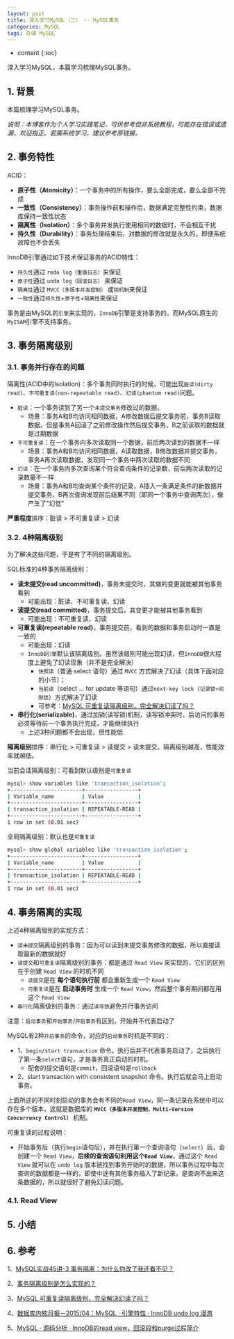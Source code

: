 ```yaml
---
layout: post
title: 深入学习MySQL（二） -- MySQL事务
categories: MySQL
tags: 存储 MySQL
---
```


* content
{:toc}

深入学习MySQL，本篇学习梳理MySQL事务。



## 1. 背景

本篇梳理学习MySQL事务。

*说明：本博客作为个人学习实践笔记，可供参考但非系统教程，可能存在错误或遗漏，欢迎指正。若需系统学习，建议参考原链接。*

## 2. 事务特性

ACID：

* **原子性（Atomicity）**：一个事务中的所有操作，要么全部完成，要么全部不完成
* **一致性（Consistency）**：事务操作前和操作后，数据满足完整性约束，数据库保持一致性状态
* **隔离性（Isolation）**：多个事务并发执行使用相同的数据时，不会相互干扰
* **持久性（Durability）**：事务处理结束后，对数据的修改就是永久的，即便系统故障也不会丢失

InnoDB引擎通过如下技术保证事务的ACID特性：

* `持久性`通过 `redo log（重做日志）`来保证
* `原子性`通过 `undo log（回滚日志）` 来保证
* `隔离性`通过 `MVCC（多版本并发控制）` 或`锁机制`来保证
* `一致性`通过`持久性`+`原子性`+`隔离性`来保证

事务是由MySQL的`引擎`来实现的，`InnoDB`引擎是支持事务的，而MySQL原生的`MyISAM`引擎不支持事务。

## 3. 事务隔离级别

### 3.1. 事务并行存在的问题

隔离性(ACID中的Isolation)：多个事务同时执行的时候，可能出现`脏读(dirty read)`、`不可重复读(non-repeatable read)`、`幻读(phantom read)`问题。

* `脏读`：一个事务读到了另一个`未提交事务`修改过的数据。
    * 场景：事务A和B均访问相同数据，A修改数据后提交事务前，事务B读取数据，但是事务A回滚了之前修改操作然后提交事务，B之前读取的数据就是过期数据
* `不可重复读`：在一个事务内多次读取同一个数据，前后两次读到的数据不一样
    * 场景：事务A和B均访问相同数据，A读取数据，B修改数据并提交事务，事务A再次读取数据，发现同一个事务中两次读取的数据不同
* `幻读`：在一个事务内多次查询某个符合查询条件的记录数，前后两次读取的记录数量不一样
    * 场景：事务A和B均查询某个条件的记录，A插入一条满足条件的新数据并提交事务，B再次查询发现前后结果不同（即同一个事务中查询两次），像产生了"幻觉"

**严重程度**排序：脏读 > 不可重复读 > 幻读

### 3.2. 4种隔离级别

为了解决这些问题，于是有了不同的隔离级别。

SQL标准的4种事务隔离级别：

* **读未提交(read uncommitted)**，事务未提交时，其做的变更就能被其他事务看到
    * 可能出现：脏读、不可重复读、幻读
* **读提交(read committed)**，事务提交后，其变更才能被其他事务看到
    * 可能出现：不可重复读、幻读
* **可重复读(repeatable read)**，事务提交前，看到的数据和事务启动时一直是一致的
    * 可能出现：幻读
    * `InnoDB引擎`默认该隔离级别。虽然该级别可能出现幻读，但`InnoDB`很大程度上避免了幻读现象（并不是完全解决）
        * `快照读`（普通 select 语句）通过 `MVCC` 方式解决了幻读（具体下面对应的小节）；
        * `当前读`（select ... for update 等语句）通过`next-key lock`（`记录锁+间隙锁`）方式解决了幻读
        * 可参考：[MySQL 可重复读隔离级别，完全解决幻读了吗？](https://xiaolincoding.com/mysql/transaction/phantom.html)
* **串行化(serializable)**，通过加锁(读写锁)机制，读写锁冲突时，后访问的事务必须等待前一个事务执行完成，才能继续执行
    * 上述3种问题都不会出现，但性能低

**隔离级别**排序：串行化 > 可重复读 > 读提交 > 读未提交。隔离级别越高，性能效率就越低。

当前会话隔离级别：可看到默认级别是`可重复读`

```sh
mysql> show variables like 'transaction_isolation';
+-----------------------+-----------------+
| Variable_name         | Value           |
+-----------------------+-----------------+
| transaction_isolation | REPEATABLE-READ |
+-----------------------+-----------------+
1 row in set (0.01 sec)
```

全局隔离级别：默认也是`可重复读`

```sh
mysql> show global variables like 'transaction_isolation';
+-----------------------+-----------------+
| Variable_name         | Value           |
+-----------------------+-----------------+
| transaction_isolation | REPEATABLE-READ |
+-----------------------+-----------------+
1 row in set (0.01 sec)
```

## 4. 事务隔离的实现

上述4种隔离级别的实现方式：

* `读未提交`隔离级别的事务：因为可以读到未提交事务修改的数据，所以直接读取最新的数据就好
* `读提交`和`可重复读`隔离级别的事务：都是通过 `Read View` 来实现的，它们的区别在于创建 `Read View` 的时机不同
    * `读提交`是在 **每个语句执行前** 都会重新生成一个 `Read View`
    * `可重复读`是在 **启动事务时** 生成一个 `Read View`，然后整个事务期间都在用这个 `Read View`
* `串行化`隔离级别的事务：通过`读写锁`避免并行事务访问

注意：`启动事务`和`开始事务`/`开启事务`有区别，开始并不代表启动了

MySQL有2种`开启事务`的命令，对应的`启动事务`时机是不同的：

* 1、`begin/start transaction` 命令。执行后并不代表事务启动了，之后执行了第一条`select`语句，才是事务真正启动的时机。
    * 配套的提交语句是`commit`，回滚语句是`rollback`
* 2、start transaction with consistent snapshot 命令。执行后就会马上启动事务。

上面所述的不同时刻启动的事务会有不同的`Read View`，同一条记录在系统中可以存在多个版本，这就是数据库的 **`MVCC（多版本并发控制，Multi-Version Concurrency Control）`** 机制。

可重复读的过程说明：

* 开始事务后（执行`begin`语句后），并在执行第一个查询语句（`select`）后，会创建一个 `Read View`，**后续的查询语句利用这个`Read View`**，通过这个 `Read View` 就可以在 `undo log` 版本链找到事务开始时的数据，所以事务过程中每次查询的数据都是一样的，即使中途有其他事务插入了新纪录，是查询不出来这条数据的，所以就很好了避免幻读问题。

### 4.1. Read View



## 5. 小结


## 6. 参考

1、[MySQL实战45讲-3 事务隔离：为什么你改了我还看不见？](https://jiketime.geekbang.org/column/article/68963)

2、[事务隔离级别是怎么实现的？](https://www.xiaolincoding.com/mysql/transaction/mvcc.html)

3、[MySQL 可重复读隔离级别，完全解决幻读了吗？](https://xiaolincoding.com/mysql/transaction/phantom.html)

4、[数据库内核月报－2015/04：MySQL · 引擎特性 · InnoDB undo log 漫游](http://mysql.taobao.org/monthly/2015/04/01/)

5、[MySQL · 源码分析 · InnoDB的read view，回滚段和purge过程简介](https://developer.aliyun.com/article/560506#:~:text=Read%20view.)
